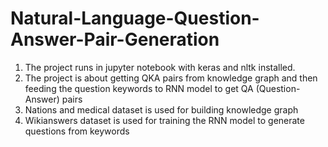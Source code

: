 # Natural-Language-Question-Answer-Pair-Generation

1. The project runs in jupyter notebook with keras and nltk installed.
1. The project is about getting QKA pairs from knowledge graph and then feeding the question keywords to RNN model to get QA (Question-Answer) pairs
1. Nations and medical dataset is used for building knowledge graph
1. Wikianswers dataset is used for training the RNN model to generate questions from keywords

